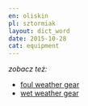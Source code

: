 ```yaml
---
en: oliskin
pl: sztormiak
layout: dict_word
date: 2015-10-28
cat: equipment
---
```


*zobacz też:*

* [foul weather gear](/dict/f/foul-weather-gear/)
* [wet weather gear](/dict/w/wet-weather-gear/)

